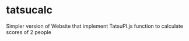 # tatsucalc
Simpler version of Website that implement TatsuPI.js function to calculate scores of 2 people
